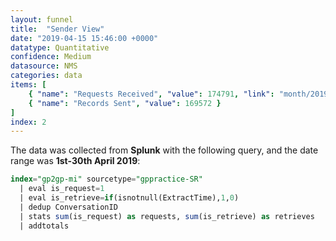 ```yaml
---
layout: funnel
title:  "Sender View"
date: "2019-04-15 15:46:00 +0000"
datatype: Quantitative
confidence: Medium
datasource: NMS
categories: data
items: [
    { "name": "Requests Received", "value": 174791, "link": "month/2019-04/sr-funnel/success-vs-failure/success-vs-failure"},
    { "name": "Records Sent", "value": 169572 }
]
index: 2
---
```

The data was collected from **Splunk** with the following query, and the date range was **1st-30th April 2019**:
```sql
index="gp2gp-mi" sourcetype="gppractice-SR" 
  | eval is_request=1
  | eval is_retrieve=if(isnotnull(ExtractTime),1,0)
  | dedup ConversationID
  | stats sum(is_request) as requests, sum(is_retrieve) as retrieves
  | addtotals
```
